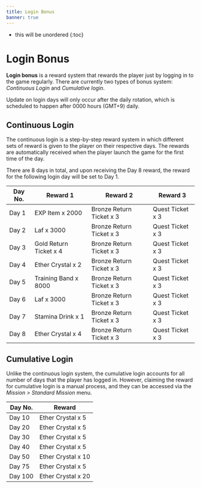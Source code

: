 ```yaml
---
title: Login Bonus
banner: true
---
```


* this will be unordered
{:toc}

# Login Bonus

**Login bonus** is a reward system that rewards the player just by logging in to the game regularly. There are currently two types of bonus system: *Continuous Login* and *Cumulative login*. 

Update on login days will only occur after the daily rotation, which is scheduled to happen after 0000 hours (GMT+9) daily.

## Continuous Login

The continuous login is a step-by-step reward system in which different sets of reward is given to the player on their respective days. The rewards are automatically received when the player launch the game for the first time of the day.

There are 8 days in total, and upon receiving the Day 8 reward, the reward for the following login day will be set to Day 1. 

|Day No.|Reward 1|Reward 2|Reward 3|
|-|-|-|-|
|Day 1|EXP Item x 2000|Bronze Return Ticket x 3|Quest Ticket x 3|
|Day 2|Laf x 3000|Bronze Return Ticket x 3|Quest Ticket x 3|
|Day 3|Gold Return Ticket x 4|Bronze Return Ticket x 3|Quest Ticket x 3|
|Day 4|Ether Crystal x 2|Bronze Return Ticket x 3|Quest Ticket x 3|
|Day 5|Training Band x 8000|Bronze Return Ticket x 3|Quest Ticket x 3|
|Day 6|Laf x 3000|Bronze Return Ticket x 3|Quest Ticket x 3|
|Day 7|Stamina Drink x 1|Bronze Return Ticket x 3|Quest Ticket x 3|
|Day 8|Ether Crystal x 4|Bronze Return Ticket x 3|Quest Ticket x 3|

## Cumulative Login

Unlike the continuous login system, the cumulative login accounts for all number of days that the player has logged in. However, claiming the reward for cumulative login is a manual process, and they can be accessed via the *Mission > Standard Mission* menu.

|Day No.|Reward|
|-|-|
|Day 10|Ether Crystal x 5|
|Day 20|Ether Crystal x 5|
|Day 30|Ether Crystal x 5|
|Day 40|Ether Crystal x 5|
|Day 50|Ether Crystal x 10|
|Day 75|Ether Crystal x 5|
|Day 100|Ether Crystal x 20|

